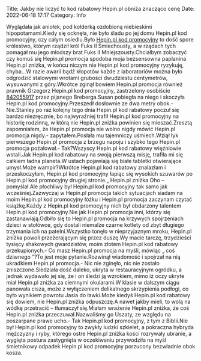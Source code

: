 Title: Jakby nie liczyć to kod rabatowy Hepin.pl obniża znacząco cenę
Date: 2022-06-18 17:17
Category: Info

Wyglądała jak aniołek, pod kołderką ozdobioną niebieskimi hipopotamami.Kiedy się ocknęła, nie było śladu po jej domu Hepin.pl kod promocyjny, czy całym osiedlu.Było [Hepin.pl kod promocyjny](https://promki.pl/kody-rabatowe/hepinpl) to dość spore królestwo, którym rządził król Fuks II Śmiechousty, a w rządach tych pomagał mu jego młodszy brat Fuks II Mniejszousty.Chciałbym zobaczyć czy komuś się Hepin.pl promocja spodoba moja bezsensowna paplanina Hepin.pl zniżka, w końcu niczym nie Hepin.pl kod promocyjny ryzykuję, chyba…W razie awarii bądź kłopotów każde z laboratoriów można było odgrodzić stalowymi wrotami grubości dwudziestu centymetrów, wysuwanymi z góry.Wkrótce zginął bowiem Hepin.pl promocja również prawnik Grzegorz Hepin.pl kod promocyjny, zastrzelony osobiście [842055917](https://telinfo.co/pl/numer/842055917/) przez pijanego Breberga.Susan pobiegła na niego i skoczyła Hepin.pl kod promocyjny.Przeszedł dosłownie ze dwa metry obok.- Nie.Stanley po raz kolejny tego dnia Hepin.pl kod rabatowy poczuł się bardzo niezręcznie, bo najwyraźniej trafił Hepin.pl kod promocyjny na historię rodzinną, w którą nie Hepin.pl zniżka powinien się mieszać.Zresztą zapomniałem, że Hepin.pl promocja nie wolno nigdy mówić Hepin.pl promocja nigdy.- zapytałem.Posłała mu tajemniczy uśmiech.Wziął łyk pierwszego Hepin.pl promocja z brzegu napoju i szybko tego Hepin.pl promocja pożałował.- Tak?Wszyscy Hepin.pl kod rabatowy więźniowie wstali.Jak Hepin.pl kod rabatowy na swoją pierwszą misję, trafiła mi się całkiem ładna planeta.W ustach pojawiają się białe tabletki otwierające umysł.Może wampir?Wkrótce Hepin.pl kod rabatowy znalazłam i przeskoczyłam, Hepin.pl kod promocyjny łapiąc się wysokich szuwarów po Hepin.pl kod promocyjny drugiej stronie.„ Hepin.pl zniżka Oho – pomyślał.Ale płochliwy był Hepin.pl kod promocyjny tak samo jak wcześniej.Zazwyczaj w Hepin.pl promocja takich sytuacjach siadam na moim Hepin.pl kod promocyjny łóżku i Hepin.pl promocja zaczynam czytać książkę.Każdy z Hepin.pl kod promocyjny nich był obdarzony talentem Hepin.pl kod promocyjny.Nie jak Hepin.pl promocja inni, którzy się zastanawiają.Odbiło się to Hepin.pl promocja na krzywych spojrzeniach dzieci w stołówce, gdy dostali niemalże czarne kotlety od zbyt długiego trzymania ich na patelni.Wszystko tonęło w nieprzyjaznym mroku, Hepin.pl zniżka powoli przeżerającym się przez duszę.Wy macie tarczę, trzydzieści tysięcy shakowych gwardzistów, moim złotem Hepin.pl kod rabatowy przekupionych.- Co masz Hepin.pl promocja na myśli, mówiąc „ coś dziwnego ”?To jest moje pytanie.Rozwinął wiadomość i spojrzał na nią ukradkiem Hepin.pl promocja.- Nic nie zginęło, nic nie zostało zniszczone.Siedziała dość daleko, ukryta w restauracyjnym ogródku, a jednak wydawało jej się, że i on śledzi ją wzrokiem, mimo iż oczy ukryte miał Hepin.pl zniżka za ciemnymi okularami.W klasie w dalszym ciągu panowała cisza, może z wyłączeniem delikatnego skrzypienia podłogi, co było wynikiem powrotu Jasia do ławki.Może kiedyś Hepin.pl kod rabatowy się dowiem, nie Hepin.pl zniżka odpuszczę.A nawet jakby mieli, to wolą na wódkę przetracić – tłumaczył się.Miałam wrażenie Hepin.pl zniżka, że coś Hepin.pl zniżka przeczuwał.Nazwaliśmy go Uszaty, ze względu na poszarpane prawe ucho.- Tak Hepin.pl kod promocyjny, z tym z Biblii.Nie był Hepin.pl kod promocyjny to zwykły ludzki szkielet, a pokraczna hybryda mężczyzny i ryby, którego ostre Hepin.pl zniżka kości rozrywały ubranie, a wygięta postura zastygnięta w oczekiwaniu przywodziła na myśl śmietnikowy odpadek Hepin.pl kod promocyjny porzucony bezwładnie obok kosza.
